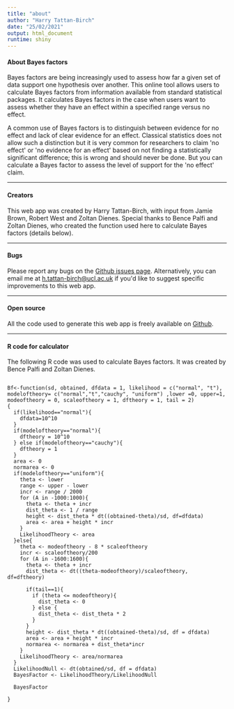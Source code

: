 ```yaml
---
title: "about"
author: "Harry Tattan-Birch"
date: "25/02/2021"
output: html_document
runtime: shiny
---
```


#### About Bayes factors

Bayes factors are being increasingly used to assess how far a given set of data support one hypothesis over another. This online tool allows users to calculate Bayes factors from information available from standard statistical packages. It calculates Bayes factors in the case when users want to assess whether they have an effect within a specified range versus no effect.

A common use of Bayes factors is to distinguish between evidence for no effect and lack of clear evidence for an effect. Classical statistics does not allow such a distinction but it is very common for researchers to claim 'no effect' or 'no evidence for an effect' based on not finding a statistically significant difference; this is wrong and should never be done. But you can calculate a Bayes factor to assess the level of support for the 'no effect' claim.

***

#### Creators
This web app was created by Harry Tattan-Birch, with input from Jamie Brown, Robert West and Zoltan Dienes. Special thanks to Bence Palfi and Zoltan Dienes, who created the function used here to calculate Bayes factors (details below).

***

#### Bugs
Please report any bugs on the [Github issues page](https://github.com/HTattanBirch/bayes-factor-calculator/issues). Alternatively, you can email me at [h.tattan-birch@ucl.ac.uk](h.tattan-birch@ucl.ac.uk) if you'd like to suggest specific improvements to this web app. 

***

#### Open source
All the code used to generate this web app is freely available on [Github](https://github.com/HTattanBirch/bayes-factor-calculator).

***

#### R code for calculator

The following R code was used to calculate Bayes factors. It was created by Bence Palfi and Zoltan Dienes.


```{r setup}

Bf<-function(sd, obtained, dfdata = 1, likelihood = c("normal", "t"), modeloftheory= c("normal","t","cauchy", "uniform") ,lower =0, upper=1, modeoftheory = 0, scaleoftheory = 1, dftheory = 1, tail = 2)
{
  if(likelihood=="normal"){
    dfdata=10^10
  }
  if(modeloftheory=="normal"){
    dftheory = 10^10
  } else if(modeloftheory=="cauchy"){
    dftheory = 1
  }
  area <- 0
  normarea <- 0
  if(modeloftheory=="uniform"){
    theta <- lower
    range <- upper - lower
    incr <- range / 2000
    for (A in -1000:1000){
      theta <- theta + incr
      dist_theta <- 1 / range
      height <- dist_theta * dt((obtained-theta)/sd, df=dfdata)
      area <- area + height * incr
    }
    LikelihoodTheory <- area
  }else{
    theta <- modeoftheory - 8 * scaleoftheory
    incr <- scaleoftheory/200
    for (A in -1600:1600){
      theta <- theta + incr
      dist_theta <- dt((theta-modeoftheory)/scaleoftheory, df=dftheory)
      
      if(tail==1){
        if (theta <= modeoftheory){
          dist_theta <- 0
        } else {
          dist_theta <- dist_theta * 2
        }
      }
      height <- dist_theta * dt((obtained-theta)/sd, df = dfdata)
      area <- area + height * incr
      normarea <- normarea + dist_theta*incr
    }
    LikelihoodTheory <- area/normarea
  }
  LikelihoodNull <- dt(obtained/sd, df = dfdata)
  BayesFactor <- LikelihoodTheory/LikelihoodNull
  
  BayesFactor
  
}

```